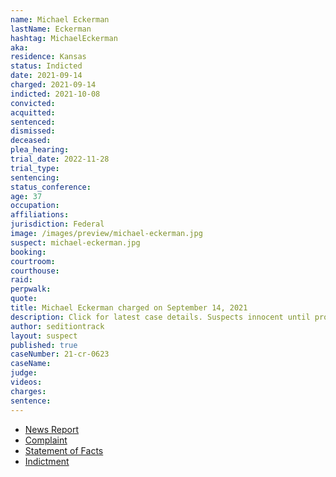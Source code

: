 ```yaml
---
name: Michael Eckerman
lastName: Eckerman
hashtag: MichaelEckerman
aka:
residence: Kansas
status: Indicted
date: 2021-09-14
charged: 2021-09-14
indicted: 2021-10-08
convicted:
acquitted:
sentenced:
dismissed:
deceased:
plea_hearing:
trial_date: 2022-11-28
trial_type:
sentencing:
status_conference:
age: 37
occupation:
affiliations:
jurisdiction: Federal
image: /images/preview/michael-eckerman.jpg
suspect: michael-eckerman.jpg
booking:
courtroom:
courthouse:
raid:
perpwalk:
quote:
title: Michael Eckerman charged on September 14, 2021
description: Click for latest case details. Suspects innocent until proven guilty.
author: seditiontrack
layout: suspect
published: true
caseNumber: 21-cr-0623
caseName:
judge:
videos:
charges:
sentence:
---
```

- [News Report](https://www.newsweek.com/capitol-rioter-arrested-allegedly-pushing-officer-down-stairs-1631343)
- [Complaint](https://extremism.gwu.edu/sites/g/files/zaxdzs2191/f/Michael%20Eckerman%20Criminal%20Complaint.pdf)
- [Statement of Facts](https://www.justice.gov/usao-dc/case-multi-defendant/file/1434391/download)
- [Indictment](https://storage.courtlistener.com/recap/gov.uscourts.dcd.236365/gov.uscourts.dcd.236365.15.0.pdf)
